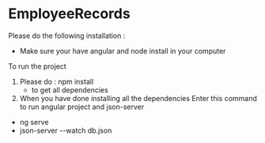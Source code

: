 # EmployeeRecords
Please do the following installation :

* Make sure your have angular and node install in your computer

To run the project
1. Please do : npm install 
    - to get all dependencies
2. When you have done installing all the dependencies
Enter this command to run angular project and json-server 
- ng serve 
- json-server --watch db.json
